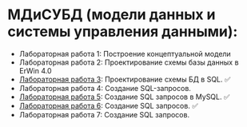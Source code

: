 # МДиСУБД (модели данных и системы управления данными):

- Лабораторная работа 1: Построение концептуальной модели
- Лабораторная работа 2: Проектирование схемы базы данных в ErWin 4.0
- [Лабораторная работа 3](https://github.com/gaykov/bsuir/tree/master/MDSUBD/Lab3.sql): Проектирование схемы БД в SQL. :white_check_mark:
- Лабораторная работа 4: Создание SQL-запросов.
- [Лабораторная работа 5](https://github.com/gaykov/bsuir/tree/master/MDSUBD/Lab5.sql): Создание SQL запросов в MySQL. :white_check_mark:
- [Лабораторная работа 6](https://github.com/gaykov/bsuir/tree/master/MDSUBD/Lab6.sql): Создание SQL запросов. :white_check_mark:
- Лабораторная работа 7: Создание SQL запросов.

